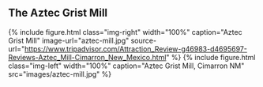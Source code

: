## The Aztec Grist Mill
{% include figure.html
  class="img-right"
  width="100%"
  caption="Aztec Grist Mill"
  image-url="aztec-mill.jpg"
  source-url="https://www.tripadvisor.com/Attraction_Review-g46983-d4695697-Reviews-Aztec_Mill-Cimarron_New_Mexico.html"
%}
{% include figure.html
  class="img-left"
  width="100%"
  caption="Aztec Grist Mill, Cimarron NM"
  src="images/aztec-mill.jpg"
%}
